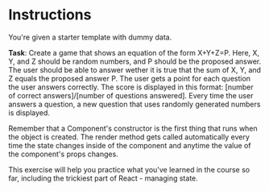 # Instructions

You're given a starter template with dummy data.

**Task**: Create a game that shows an equation of the form X+Y+Z=P. Here,
X, Y, and Z should be random numbers, and P should be the proposed answer. The
user should be able to answer wether it is true that the sum of X, Y, and Z
equals the proposed answer P. The user gets a point for each question the user
answers correctly. The score is displayed in this format: [number of correct
answers]/[number of questions answered]. Every time the user answers a question,
a new question that uses randomly generated numbers is displayed.

Remember that a Component's constructor is the first thing that runs when the
object is created. The render method gets called automatically every time the state changes
inside of the component and anytime the value of the component's props changes.

This exercise will help you practice what you've learned in the course so far, including the trickiest part of React - managing state.
